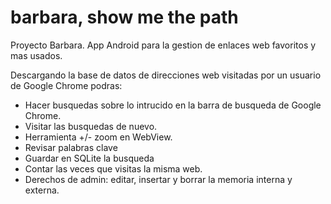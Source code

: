 # barbara, show me the path


Proyecto Barbara. App Android para la gestion de enlaces web favoritos y mas usados.

Descargando la base de datos de direcciones web visitadas por un usuario de Google Chrome podras:

  - Hacer busquedas sobre lo intrucido en la barra de busqueda de Google Chrome.
  - Visitar las busquedas de nuevo.
  - Herramienta +/- zoom en WebView.
  - Revisar palabras clave
  - Guardar en SQLite la busqueda
  - Contar las veces que visitas la misma web.
  - Derechos de admin: editar, insertar y borrar la memoria interna y externa.
